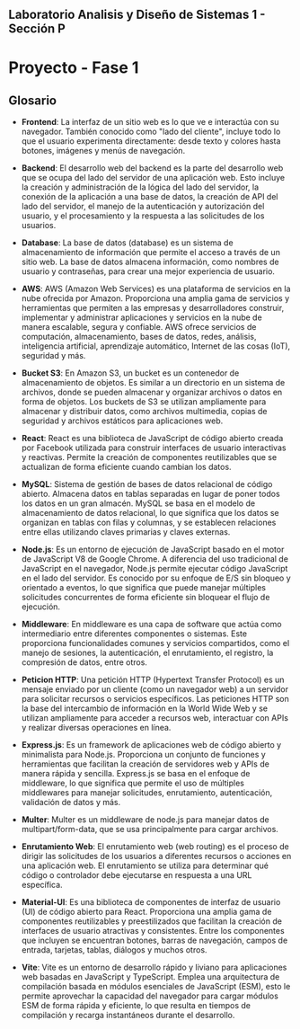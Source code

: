 ## Laboratorio Analisis y Diseño de Sistemas 1 - Sección P

# Proyecto - Fase 1

## Glosario

- **Frontend**: La interfaz de un sitio web es lo que ve e interactúa con su navegador. También conocido como "lado del cliente", incluye todo lo que el usuario experimenta directamente: desde texto y colores hasta botones, imágenes y menús de navegación.

- **Backend**: El desarrollo web del backend es la parte del desarrollo web que se ocupa del lado del servidor de una aplicación web. Esto incluye la creación y administración de la lógica del lado del servidor, la conexión de la aplicación a una base de datos, la creación de API del lado del servidor, el manejo de la autenticación y autorización del usuario, y el procesamiento y la respuesta a las solicitudes de los usuarios.

- **Database**: La base de datos (database) es un sistema de almacenamiento de información que permite el acceso a través de un sitio web. La base de datos almacena información, como nombres de usuario y contraseñas, para crear una mejor experiencia de usuario.

- **AWS**: AWS (Amazon Web Services) es una plataforma de servicios en la nube ofrecida por Amazon. Proporciona una amplia gama de servicios y herramientas que permiten a las empresas y desarrolladores construir, implementar y administrar aplicaciones y servicios en la nube de manera escalable, segura y confiable. AWS ofrece servicios de computación, almacenamiento, bases de datos, redes, análisis, inteligencia artificial, aprendizaje automático, Internet de las cosas (IoT), seguridad y más.

- **Bucket S3**: En Amazon S3, un bucket es un contenedor de almacenamiento de objetos. Es similar a un directorio en un sistema de archivos, donde se pueden almacenar y organizar archivos o datos en forma de objetos. Los buckets de S3 se utilizan ampliamente para almacenar y distribuir datos, como archivos multimedia, copias de seguridad y archivos estáticos para aplicaciones web.

- **React**: React es una biblioteca de JavaScript de código abierto creada por Facebook utilizada para construir interfaces de usuario interactivas y reactivas. Permite la creación de componentes reutilizables que se actualizan de forma eficiente cuando cambian los datos.

- **MySQL**: Sistema de gestión de bases de datos relacional de código abierto. Almacena datos en tablas separadas en lugar de poner todos los datos en un gran almacén. MySQL se basa en el modelo de almacenamiento de datos relacional, lo que significa que los datos se organizan en tablas con filas y columnas, y se establecen relaciones entre ellas utilizando claves primarias y claves externas.

- **Node.js**: Es un entorno de ejecución de JavaScript basado en el motor de JavaScript V8 de Google Chrome. A diferencia del uso tradicional de JavaScript en el navegador, Node.js permite ejecutar código JavaScript en el lado del servidor. Es conocido por su enfoque de E/S sin bloqueo y orientado a eventos, lo que significa que puede manejar múltiples solicitudes concurrentes de forma eficiente sin bloquear el flujo de ejecución.

- **Middleware**: En middleware es una capa de software que actúa como intermediario entre diferentes componentes o sistemas. Este proporciona funcionalidades comunes y servicios compartidos, como el manejo de sesiones, la autenticación, el enrutamiento, el registro, la compresión de datos, entre otros.

- **Peticion HTTP**: Una petición HTTP (Hypertext Transfer Protocol) es un mensaje enviado por un cliente (como un navegador web) a un servidor para solicitar recursos o servicios específicos. Las peticiones HTTP son la base del intercambio de información en la World Wide Web y se utilizan ampliamente para acceder a recursos web, interactuar con APIs y realizar diversas operaciones en línea.

- **Express.js**: Es un framework de aplicaciones web de código abierto y minimalista para Node.js. Proporciona un conjunto de funciones y herramientas que facilitan la creación de servidores web y APIs de manera rápida y sencilla. Express.js se basa en el enfoque de middleware, lo que significa que permite el uso de múltiples middlewares para manejar solicitudes, enrutamiento, autenticación, validación de datos y más.

- **Multer**: Multer es un middleware de node.js para manejar datos de multipart/form-data, que se usa principalmente para cargar archivos.

- **Enrutamiento Web**: El enrutamiento web (web routing) es el proceso de dirigir las solicitudes de los usuarios a diferentes recursos o acciones en una aplicación web. El enrutamiento se utiliza para determinar qué código o controlador debe ejecutarse en respuesta a una URL específica.

- **Material-UI**: Es una biblioteca de componentes de interfaz de usuario (UI) de código abierto para React. Proporciona una amplia gama de componentes reutilizables y preestilizados que facilitan la creación de interfaces de usuario atractivas y consistentes. Entre los componentes que incluyen se encuentran botones, barras de navegación, campos de entrada, tarjetas, tablas, diálogos y muchos otros.

- **Vite**: Vite es un entorno de desarrollo rápido y liviano para aplicaciones web basadas en JavaScript y TypeScript. Emplea una arquitectura de compilación basada en módulos esenciales de JavaScript (ESM), esto le permite aprovechar la capacidad del navegador para cargar módulos ESM de forma rápida y eficiente, lo que resulta en tiempos de compilación y recarga instantáneos durante el desarrollo.
